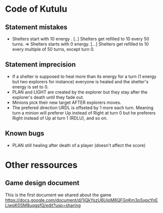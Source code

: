 # Code of Kutulu

## Statement mistakes
- Shelters start with 10 energy . [..] Shelters get refilled to 10 every 50 turns.
  => Shelters starts with 0 energy. [...] Shelters get refilled to 10 every multiple of 50 turns, except turn 0.

## Statement imprecision
- If a shelter is supposed to heal more than its energy for a turn (1 energy but two explorers for instance) everyone is healed and the shelter's energy is set to 0.
- PLAN and LIGHT are created by the explorer but they stay after the explorer's death until they fade out.
- Minions pick their new target AFTER explorers moves.
- The prefered direction URDL is offseted by 1 more each turn. Meaning turn a minion will preferer Up instead of Right at turn 0 but he preferers Right instead of Up at turn 1 (RDLU), and so on.

## Known bugs

- PLAN still healing after death of a player (doesn't affect the score)

# Other ressources

## Game design document
This is the first document we shared about the game
https://docs.google.com/document/d/1jQkYszU6UipM8QFGnKm3oSypcYnELiwpK0SM8uqgsfQ/edit?usp=sharing
